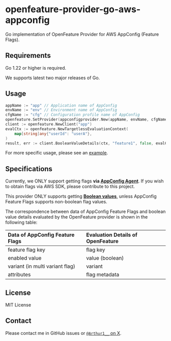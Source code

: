 # openfeature-provider-go-aws-appconfig

Go implementation of OpenFeature Provider for AWS AppConfig (Feature Flags).

## Requirements

Go 1.22 or higher is required.

We supports latest two major releases of Go.

## Usage

```go
appName := "app" // Application name of AppConfig
envName := "env" // Environment name of AppConfig
cfgName := "cfg" // Configuration profile name of AppConfig
openfeature.SetProvider(appconfigprovider.New(appName, envName, cfgName))
client := openfeature.NewClient("app")
evalCtx := openfeature.NewTargetlessEvaluationContext(
	map[string]any{"userId": "userA"},
)
result, err := client.BooleanValueDetails(ctx, "feature1", false, evalCtx)
```

For more specific usage, please see an [example](./_example/).

## Specifications

Currently, we ONLY support getting flags **via [AppConfig Agent](https://docs.aws.amazon.com/en_us/appconfig/latest/userguide/appconfig-agent.html)**. If you wish to obtain flags via AWS SDK, please contribute to this project.

This provider ONLY supports getting **[Boolean values](https://openfeature.dev/specification/types#boolean)**, unless AppConfig Feature Flags supports non-boolean flag values.

The correspondence between data of AppConfig Feature Flags and boolean value details evaluated by the OpenFeature provider is shown in the following table:

|Data of AppConfig Feature Flags|Evaluation Details of OpenFeature|
|:--|:--|
|feature flag key|flag key|
|enabled value|value (boolean)|
|variant (in multi variant flag)|variant|
|attributes|flag metadata|

## License

MIT License

## Contact

Please contact me in GitHub issues or [`@Arthur1__` on X](https://x.com/arthur1__).
